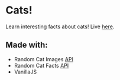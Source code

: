 # Cats!
Learn interesting facts about cats! Live [here](https://elvstejd.github.io/cat-facts/).

## Made with:
- Random Cat Images [API](https://aws.random.cat/meow)
- Random Cat Facts [API](https://alexwohlbruck.github.io/cat-facts/docs/)
- VanillaJS
